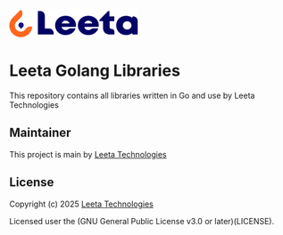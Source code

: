 ![Leeta Tech Logo default](https://github.com/leetatech/leeta-webite-new/blob/main/src/assets/icons/full-logo.svg)

# Leeta Golang Libraries

This repository contains all libraries written in Go and use by Leeta Technologies

## Maintainer 

This project is main by [Leeta Technologies](https://www.getleeta.com)

## License 

Copyright (c) 2025 [Leeta Technologies](https://www.getleeta.com)

Licensed user the (GNU General Public License v3.0 or later)(LICENSE).